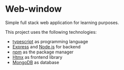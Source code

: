 # Web-window

Simple full stack web application for learning purposes.

This project uses the following technologies:

- [typescript](https://www.typescriptlang.org/) as programming language
- [Express](https://expressjs.com/) and [Node.js](https://nodejs.org/en/) for backend
- [npm](https://www.npmjs.com/) as the package manager
- [Htmx](https://htmx.org/) as frontend library
- [MongoDB](https://www.mongodb.com/) as database
